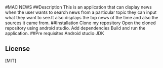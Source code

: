 #MAC NEWS
##Description
 This is an application that can display news when the user wants to search news from
 a particular topic they can input what they want to see.It also displays the top news
 of the time and also the sources it came from.
##Installation
Clone my repository
Open the cloned repository using android studio.
Add dependencies
Build and run the application.
##Pre requisites
Android studio
JDK
## License
[MIT]
   